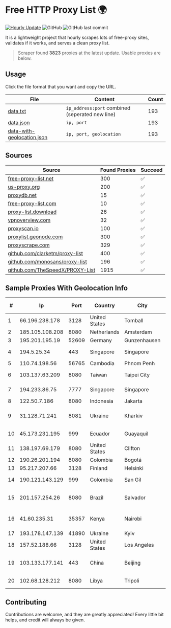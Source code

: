 
# Free HTTP Proxy List 🌍

[![Hourly Update](https://github.com/mertguvencli/http-proxy-list/actions/workflows/main.yml/badge.svg?branch=main)](https://github.com/mertguvencli/http-proxy-list/actions/workflows/main.yml)
![GitHub](https://img.shields.io/github/license/mertguvencli/http-proxy-list)
![GitHub last commit](https://img.shields.io/github/last-commit/mertguvencli/http-proxy-list)

It is a lightweight project that hourly scrapes lots of free-proxy sites, validates if it works, and serves a clean proxy list.


> Scraper found **3823** proxies at the latest update. Usable proxies are below.

## Usage

Click the file format that you want and copy the URL.


|File|Content|Count|
|----|-------|-----|
|[data.txt](https://raw.githubusercontent.com/mertguvencli/http-proxy-list/main/proxy-list/data.txt)|`ip_address:port` combined (seperated new line)|193|
|[data.json](https://raw.githubusercontent.com/mertguvencli/http-proxy-list/main/proxy-list/data.json)|`ip, port`|193|
|[data-with-geolocation.json](https://raw.githubusercontent.com/mertguvencli/http-proxy-list/main/proxy-list/data-with-geolocation.json)|`ip, port, geolocation`|193|

## Sources

|Source|Found Proxies|Succeed|
|------|-------------|-------|
|[free-proxy-list.net](https://free-proxy-list.net)|300|✅|
|[us-proxy.org](https://www.us-proxy.org)|200|✅|
|[proxydb.net](http://proxydb.net)|15|✅|
|[free-proxy-list.com](https://free-proxy-list.com/?page=&port=&type%5B%5D=http&type%5B%5D=https&up_time=0&search=Search)|10|✅|
|[proxy-list.download](https://www.proxy-list.download/HTTP)|26|✅|
|[vpnoverview.com](https://vpnoverview.com/privacy/anonymous-browsing/free-proxy-servers)|32|✅|
|[proxyscan.io](https://www.proxyscan.io)|100|✅|
|[proxylist.geonode.com](https://proxylist.geonode.com/api/proxy-list?limit=300&page=1&sort_by=lastChecked&sort_type=desc&protocols=http,https)|300|✅|
|[proxyscrape.com](https://api.proxyscrape.com/v2/?request=displayproxies&protocol=http&timeout=10000&country=all&ssl=all&anonymity=all)|329|✅|
|[github.com/clarketm/proxy-list](https://raw.githubusercontent.com/clarketm/proxy-list/master/proxy-list-raw.txt)|400|✅|
|[github.com/monosans/proxy-list](https://raw.githubusercontent.com/monosans/proxy-list/main/proxies/http.txt)|196|✅|
|[github.com/TheSpeedX/PROXY-List](https://raw.githubusercontent.com/TheSpeedX/PROXY-List/master/http.txt)|1915|✅|


## Sample Proxies With Geolocation Info

|#|Ip|Port|Country|City|Internet Service Provider|
|-|--|----|-------|----|-------------------------|
|1|66.196.238.178|3128|United States|Tomball|Logix|
|2|185.105.108.208|8080|Netherlands|Amsterdam|Serverius|
|3|195.201.195.19|52609|Germany|Gunzenhausen|Hetzner Online GmbH|
|4|194.5.25.34|443|Singapore|Singapore|Mod Mission Critical LLC|
|5|110.74.198.56|56765|Cambodia|Phnom Penh|EZECOM limited|
|6|103.137.63.209|8080|Taiwan|Taipei City|Pittqiao Network Information Co., Ltd.|
|7|194.233.86.75|7777|Singapore|Singapore|Contabo Asia Private Limited|
|8|122.50.7.186|8080|Indonesia|Jakarta|MORATELINDONAP|
|9|31.128.71.241|8081|Ukraine|Kharkiv|PRIVATE JOINT STOCK COMPANY "DATAGROUP"|
|10|45.173.231.195|999|Ecuador|Guayaquil|Eliana Vanessa Morocho Oña|
|11|138.197.69.179|8080|United States|Clifton|DigitalOcean, LLC|
|12|190.26.201.194|8080|Colombia|Bogotá|ETB - Colombia|
|13|95.217.207.66|3128|Finland|Helsinki|Hetzner Online GmbH|
|14|190.121.143.129|999|Colombia|San Gil|Media Commerce Partners S.A|
|15|201.157.254.26|8080|Brazil|Salvador|TASCOM TELECOMUNICAÔÔES LTDA|
|16|41.60.235.31|35357|Kenya|Nairobi|Maintainer Liquid Telecommunications Operations Limited|
|17|193.178.147.139|41890|Ukraine|Kyiv|Internet Invest Ltd.|
|18|157.52.188.66|3128|United States|Los Angeles|LayerHost|
|19|103.133.177.141|443|China|Beijing|Ningbo Silicon Cloud Information Technology Co|
|20|102.68.128.212|8080|Libya|Tripoli|Aljeel Aljadeed For Technology|



## Contributing

Contributions are welcome, and they are greatly appreciated! Every
little bit helps, and credit will always be given.

